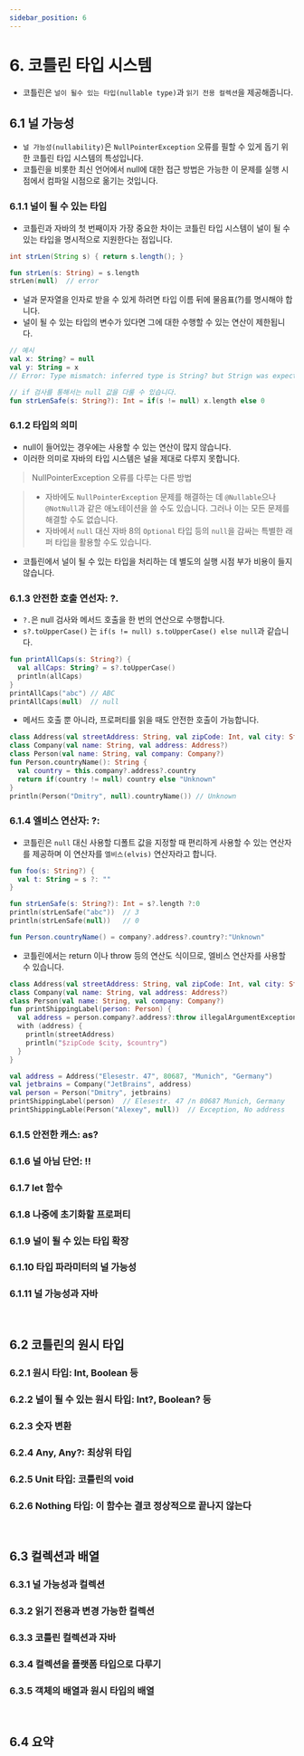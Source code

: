 ```yaml
---
sidebar_position: 6
---
```


# 6. 코틀린 타입 시스템

- 코틀린은 `널이 될수 있는 타입(nullable type)`과 `읽기 전용 컬렉션`을 제공해줍니다.

## 6.1 널 가능성

- `널 가능성(nullability)`은 `NullPointerException` 오류를 필할 수 있게 돕기 위한 코틀린 타입 시스템의 특성입니다.
- 코틀린을 비롯한 최신 언어에서 null에 대한 접근 방법은 가능한 이 문제를 실행 시점에서 컴파일 시점으로 옮기는 것입니다.

### 6.1.1 널이 될 수 있는 타입

- 코틀린과 자바의 첫 번째이자 가장 중요한 차이는 코틀린 타입 시스템이 널이 될 수 있는 타입을 명시적으로 지원한다는 점입니다.

```java
int strLen(String s) { return s.length(); }
```

```kt
fun strLen(s: String) = s.length
strLen(null)  // error
```

- 널과 문자열을 인자로 받을 수 있게 하려면 타입 이름 뒤에 물음표(?)를 명시해야 합니다.
- 널이 될 수 있는 타입의 변수가 있다면 그에 대한 수행할 수 있는 연산이 제한됩니다.

```kt
// 예시
val x: String? = null
val y: String = x
// Error: Type mismatch: inferred type is String? but Strign was expected
```

```kt
// if 검사를 통해서는 null 값을 다룰 수 있습니다.
fun strLenSafe(s: String?): Int = if(s != null) x.length else 0
```

### 6.1.2 타입의 의미

- null이 들어있는 경우에는 사용할 수 있는 연산이 많지 않습니다.
- 이러한 의미로 자바의 타입 시스템은 널을 제대로 다루지 못합니다.

> NullPointerException 오류를 다루는 다른 방법

> - 자바에도 `NullPointerException` 문제를 해결하는 데 `@Nullable`으나 `@NotNull`과 같은 애노테이션을 쓸 수도 있습니다. 그러나 이는 모든 문제를 해결할 수도 없습니다.
> - 자바에서 `null` 대신 자바 8의 `Optional` 타입 등의 `null`을 감싸는 특별한 래퍼 타입을 활용할 수도 있습니다.

- 코틀린에서 널이 될 수 있는 타입을 처리하는 데 별도의 실행 시점 부가 비용이 들지 않습니다.

### 6.1.3 안전한 호출 연선자: ?.

- `?.`은 null 검사와 메서드 호출을 한 번의 연산으로 수행합니다.
- `s?.toUpperCase()` 는 `if(s != null) s.toUpperCase() else null`과 같습니다.

```kt
fun printAllCaps(s: String?) {
  val allCaps: String? = s?.toUpperCase()
  println(allCaps)
}
printAllCaps("abc") // ABC
printAllCaps(null)  // null
```

- 메서드 호출 뿐 아니라, 프로퍼티를 읽을 때도 안전한 호출이 가능합니다.

```kt
class Address(val streetAddress: String, val zipCode: Int, val city: String, val country: String)
class Company(val name: String, val address: Address?)
class Person(val name: String, val company: Company?)
fun Person.countryName(): String {
  val country = this.company?.address?.country
  return if(country != null) country else "Unknown"
}
println(Person("Dmitry", null).countryName()) // Unknown
```

### 6.1.4 엘비스 연산자: ?:

- 코틀린은 `null` 대신 사용할 디폴트 값을 지정할 때 편리하게 사용할 수 있는 연산자를 제공하며 이 연산자를 `엘비스(elvis)` 연산자라고 합니다.

```kt
fun foo(s: String?) {
  val t: String = s ?: ""
}
```

```kt
fun strLenSafe(s: String?): Int = s?.length ?:0
println(strLenSafe("abc"))  // 3
println(strLenSafe(null))   // 0
```

```kt
fun Person.countryName() = company?.address?.country?:"Unknown"
```

- 코틀린에서는 return 이나 throw 등의 연산도 식이므로, 엘비스 연산자를 사용할 수 있습니다.

```kt
class Address(val streetAddress: String, val zipCode: Int, val city: String, val country: String)
class Company(val name: String, val address: Address?)
class Person(val name: String, val company: Company?)
fun printShippingLabel(person: Person) {
  val address = person.company?.address?:throw illegalArgumentException("No address")
  with (address) {
    println(streetAddress)
    println("$zipCode $city, $country")
  }
}

val address = Address("Elesestr. 47", 80687, "Munich", "Germany")
val jetbrains = Company("JetBrains", address)
val person = Person("Dmitry", jetbrains)
printShippingLabel(person)  // Elesestr. 47 /n 80687 Munich, Germany
printShippingLable(Person("Alexey", null))  // Exception, No address
```

### 6.1.5 안전한 캐스: as?

### 6.1.6 널 아님 단언: !!

### 6.1.7 let 함수

### 6.1.8 나중에 초기화할 프로퍼티

### 6.1.9 널이 될 수 있는 타입 확장

### 6.1.10 타입 파라미터의 널 가능성

### 6.1.11 널 가능성과 자바

<br/>

## 6.2 코틀린의 원시 타입

### 6.2.1 원시 타입: Int, Boolean 등

### 6.2.2 널이 될 수 있는 원시 타입: Int?, Boolean? 등

### 6.2.3 숫자 변환

### 6.2.4 Any, Any?: 최상위 타입

### 6.2.5 Unit 타입: 코틀린의 void

### 6.2.6 Nothing 타입: 이 함수는 결코 정상적으로 끝나지 않는다

<br/>

## 6.3 컬렉션과 배열

### 6.3.1 널 가능성과 컬렉션

### 6.3.2 읽기 전용과 변경 가능한 컬렉션

### 6.3.3 코틀린 컬렉션과 자바

### 6.3.4 컬렉션을 플랫폼 타입으로 다루기

### 6.3.5 객체의 배열과 원시 타입의 배열

<br/>

## 6.4 요약

